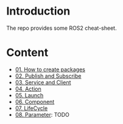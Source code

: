 # Introduction

The repo provides some ROS2 cheat-sheet.

# Content

* [01. How to create packages](01.Packages)
* [02. Publish and Subscribe](02.PublishSubscribe)
* [03. Service and Client](03.ServiceClient)
* [04. Action](04.Action)
* [05. Launch](05.Launch)
* [06. Component](06.Component)
* [07. LifeCycle](07.LifeCycle)
* [08. Parameter](08.Parameter): TODO